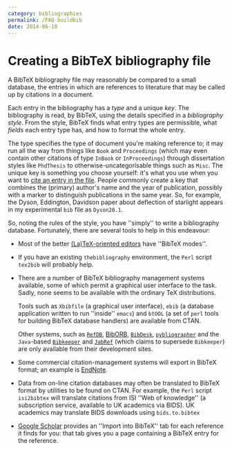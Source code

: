 ```yaml
---
category: bibliographies
permalink: /FAQ-buildbib
date: 2014-06-10
---
```


# Creating a BibTeX bibliography file

A BibTeX bibliography file may reasonably be compared to a small
database, the entries in which are references to literature that may
be called up by citations in a document.

Each entry in the bibliography has a _type_ and a unique
_key_.  The bibliography is read, by BibTeX, using the details
specified in a _bibliography style_.  From the style, BibTeX
finds what entry types are permissible, what _fields_ each entry
type has, and how to format the whole entry.

The type specifies the type of document you're making reference to; it
may run all the way from things like `Book` and
`Proceedings` (which may even contain other citations
of type `InBook` or  `InProceedings`)
through dissertation styles like  `PhdThesis` to
otherwise-uncategorisable things such as `Misc`.  The
unique key is something you choose yourself: it's what you use when
you want to [cite an entry in the file](/FAQ-usebibtex).  People
commonly create a key that combines the (primary) author's name and
the year of publication, possibly with a marker to distinguish
publications in the same year.  So, for example, the Dyson, Eddington,
Davidson paper about deflection of starlight appears in my
experimental `bib` file as `Dyson20.1`.

So, noting the rules of the style, you have ''simply'' to write a
bibliography database.  Fortunately, there are several tools to help
in this endeavour:
  

-  Most of the better [(La)TeX-oriented editors](/FAQ-editors)
    have ''BibTeX modes''.
-  If you have an existing `thebibliography`
    environment, the `Perl` script `tex2bib` will
    probably help.
-  There are a number of BibTeX bibliography management systems
    available, some of which permit a graphical user interface to the
    task.  Sadly, none seems to be available with the ordinary TeX
    distributions.
  

    Tools such as `Xbibfile` (a graphical user interface),
    `ebib` (a database application written to run ''inside''
    `emacs`) and 
    `btOOL` (a set of `perl` tools for building 
    BibTeX database handlers) are available from CTAN.
  

    Other systems, such as
    [`RefDB`](http://refdb.sourceforge.net/),
    [BibORB](http://www.nongnu.org/biborb),
    [`BibDesk`](http://bibdesk.sourceforge.net/),
    [`pybliographer`](https://pybliographer.org) and the
    `Java`-based
    [`Bibkeeper`](http://freshmeat.net/projects/bibkeeper/)
    and [`JabRef`](http://jabref.sourceforge.net) (which
    claims to supersede `Bibkeeper`)
    are only available from their development sites.
-  Some commercial citation-management systems will export in
    BibTeX format; an example is
    [EndNote](https://www.endnote.com/).
-  Data from on-line citation databases may often be translated to
    BibTeX format by utilities to be found on CTAN.  For
    example, the `Perl` script `isi2bibtex` will
    translate citations from ISI ''Web of knowledge'' (a
    subscription service, available to UK academics via
    BIDS).  UK academics may translate BIDS downloads
    using `bids.to.bibtex`
-  [Google Scholar](https://scholar.google.com) provides an
    ''Import into BibTeX'' tab for each reference it finds for you:
    that tab gives you a page containing a BibTeX entry for the
    reference.


